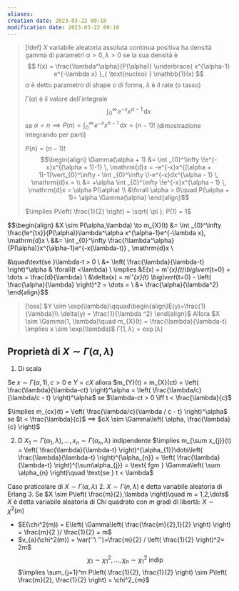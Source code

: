 ```yaml
---
aliases: 
creation date: 2023-03-22 09:18
modification date: 2023-03-22 09:18
---
```


>[!def]
>$X$ variabile aleatoria assoluta continua positiva ha densità gamma di parametri $\alpha >0, \lambda > 0$ se la sua densità è
> $$
>f(x) = \frac{\lambda^\alpha}{P(\alpha)} \underbrace{ x^{\alpha-1} e^{-\lambda x} }_{ \text{nucleo} } \mathbb{1}(x)
>$$
>$\alpha$ è detto parametro di shape o di forma, $\lambda$ è il rate (o tasso)
>
>$\Gamma(\alpha)$ è il valore dell'integrale
> $$
>\int _{0}^\infty \!e^{-x}x^{\alpha - 1} \, \mathrm{d}x 
>$$
>se $\alpha = n \implies P(n) = \int _{0}^\infty \! e^{-x}x^{n-1} \, \mathrm{d}x = (n-1)!$ (dimostrazione integrando per parti)
>
> $P(n) = (n-1)!$ 
> $$\begin{align}
>\Gamma(\alpha + 1) &= \int _{0}^\infty \!e^{-x}x^{(\alpha + 1)-1} \, \mathrm{d}x = -e^{-x}x^{(\alpha + 1)-1}\vert_{0}^\infty - \int _{0}^\infty \!-e^{-x}dx^{\alpha - 1} \, \mathrm{d}x = \\
> &= +\alpha \int _{0}^\infty \!e^{-x}x^{\alpha - 1} \, \mathrm{d}x = \alpha P(\alpha) \\
>&\forall \alpha > 0\quad P(\alpha + 1)= \alpha \Gamma(\alpha)  
>\end{align}$$
>
>$\implies P\left( \frac{1}{2} \right) = \sqrt{ \pi }; P(1) = 1$ 


$$\begin{align}
&X \sim P(\alpha,\lambda) \to m_{X}(t) &= \int _{0}^\infty \frac{\!e^{tx}}{P(\alpha)}\lambda^\alpha x^{\alpha-1}e^{-\lambda x}\, \mathrm{d}x \\
&&= \int _{0}^\infty \frac{\!\lambda^\alpha}{P(\alpha)}x^{\alpha-1}e^{-x(\lambda-t)} \, \mathrm{d}x  \\

&\quad\text{se }\lambda-t > 0 \\
&= \left( \frac{\lambda}{\lambda-t} \right)^\alpha  & \forall(t <\lambda) \\
\implies &E(x) = m'_{x}(t)\big\vert_{t=0} = \dots = \frac{d}{\lambda} \\
&\delta(x) = m''_{x}(t) \big\vert_{t=0} - \left( \frac{\alpha}{\lambda} \right)^2 = \dots = \\
&= \frac{\alpha}{\lambda^2}
\end{align}$$

>[!oss]
>$Y \sim \exp(\lambda)\qquad\begin{align}E(y)=\frac{1}{\lambda}\\ \delta(y) = \frac{1}{\lambda ^2} \end{align}$
>Allora
>$X \sim \Gamma(1, \lambda)\quad m_{X}(t) = \frac{\lambda}{\lambda-t} \implies x \sim \exp(\lambda)$
>$\Gamma(1,\lambda) = \exp(\lambda)$
>

## Proprietà di $X \sim \Gamma(\alpha,\lambda)$
1. Di scala

Se $x \sim \Gamma(\alpha,1), c > 0$ e $Y = cX$ allora $m_{Y}(t) = m_{X}(ct) = \left( \frac{\lambda}{\lambda-ct} \right)^\alpha = \left( \frac{\lambda/c}{\lambda/c - t} \right)^\alpha$
se $\lambda-ct > 0 \iff t < \frac{\lambda}{c}$

$\implies m_{cx}(t) = \left( \frac{\lambda/c}{\lambda / c - t} \right)^\alpha$ se $t < \frac{\lambda}{c}$
$\implies$ $cX \sim \Gamma\left( \alpha, \frac{\lambda}{c} \right)$

2. D
$X_{1} \sim \Gamma(\alpha_{1},\lambda),\dots,x_{n} \sim \Gamma(\alpha_{n},\lambda)$ indipendente
$\implies m_{\sum x_{j}}(t) = \left( \frac{\lambda}{\lambda-t} \right)^{\alpha_{1}}\dots\left( \frac{\lambda}{\lambda-t} \right)^{\alpha_{n}} = \left( \frac{\lambda}{\lambda-t} \right)^{\sum\alpha_{j}} = \text{ fgm } \Gamma\left( \sum \alpha_{n} \right)\quad \text{se } t < \lambda$


Caso praticolare di $X \sim \Gamma(\alpha,\lambda)$
2. $X \sim \Gamma(n,\lambda)$ è detta variabile aleatoria di Erlang
3. Se $X \sim P\left( \frac{m}{2},\lambda \right)\quad m = 1,2,\dots$
   $X$ è detta variabile aleatoria di Chi quadrato con $m$ gradi di libertà:
   $X \sim \chi^2(m)$


- $E(\chi^2(m)) = E\left( \Gamma\left( \frac{\frac{m}{2},1}{2} \right) \right) = \frac{m}{2 }/ \frac{1}{2} = m$
- $v_{a}(\chi^2(m)) = \var(''\ '')=\frac{m}{2} / \left( \frac{1}{2} \right)^2= 2m$
$$
\chi_{1} \sim \chi_{1}^2 ,\dots, \chi_{n} \sim \chi^2_{1} \text{ indip }
$$
$\implies \sum_{j=1}^m P\left( \frac{1}{2}, \frac{1}{2} \right) \sim P\left( \frac{m}{2}, \frac{1}{2} \right) = \chi^2_{m}$